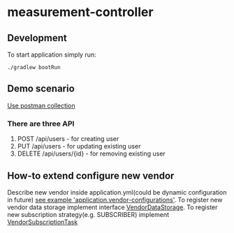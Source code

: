 # measurement-controller

## Development

To start application simply run:

    ./gradlew bootRun
    
## Demo scenario

[Use postman collection](measurement-controller.postman_collection.json)
### There are three API
1. POST /api/users - for creating user
2. PUT /api/users - for updating existing user
3. DELETE /api/users/{id} - for removing existing user

## How-to extend configure new vendor
Describe new vendor inside application.yml(could be dynamic configuration in future) [see example 'application.vendor-configurations'](src/main/resources/application.yml).
To register new vendor data storage implement interface [VendorDataStorage](src/main/java/software/entity/measurementcontroller/repository/VendorDataStorage.java).
To register new subscription strategy(e.g. SUBSCRIBER) implement [VendorSubscriptionTask](src/main/java/software/entity/measurementcontroller/service/VendorSubscriptionTask.java)
  